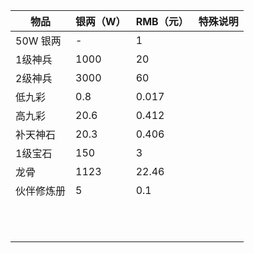 | 物品       | 银两（W） | RMB（元） | 特殊说明 |
| ---------- | --------- | --------- | -------- |
| 50W 银两   | -         | 1         |          |
| 1级神兵    | 1000      | 20        |          |
| 2级神兵    | 3000      | 60        |          |
| 低九彩     | 0.8       | 0.017     |          |
| 高九彩     | 20.6      | 0.412     |          |
| 补天神石   | 20.3      | 0.406     |          |
| 1级宝石    | 150       | 3         |          |
| 龙骨       | 1123      | 22.46     |          |
| 伙伴修炼册 | 5         | 0.1       |          |
|            |           |           |          |
|            |           |           |          |
|            |           |           |          |
|            |           |           |          |
|            |           |           |          |
|            |           |           |          |
|            |           |           |          |
|            |           |           |          |
|            |           |           |          |
|            |           |           |          |
|            |           |           |          |

